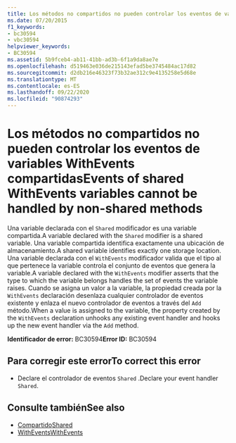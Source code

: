 ```yaml
---
title: Los métodos no compartidos no pueden controlar los eventos de variables WithEvents compartidas
ms.date: 07/20/2015
f1_keywords:
- bc30594
- vbc30594
helpviewer_keywords:
- BC30594
ms.assetid: 5b9fceb4-ab11-41bb-ad3b-6f1a9da8ae7e
ms.openlocfilehash: d519463e036de215143efad5be3745484ac17d82
ms.sourcegitcommit: d2db216e46323f73b32ae312c9e4135258e5d68e
ms.translationtype: MT
ms.contentlocale: es-ES
ms.lasthandoff: 09/22/2020
ms.locfileid: "90874293"
---
```

# <a name="events-of-shared-withevents-variables-cannot-be-handled-by-non-shared-methods"></a><span data-ttu-id="d8825-102">Los métodos no compartidos no pueden controlar los eventos de variables WithEvents compartidas</span><span class="sxs-lookup"><span data-stu-id="d8825-102">Events of shared WithEvents variables cannot be handled by non-shared methods</span></span>

<span data-ttu-id="d8825-103">Una variable declarada con el `Shared` modificador es una variable compartida.</span><span class="sxs-lookup"><span data-stu-id="d8825-103">A variable declared with the `Shared` modifier is a shared variable.</span></span> <span data-ttu-id="d8825-104">Una variable compartida identifica exactamente una ubicación de almacenamiento.</span><span class="sxs-lookup"><span data-stu-id="d8825-104">A shared variable identifies exactly one storage location.</span></span> <span data-ttu-id="d8825-105">Una variable declarada con el `WithEvents` modificador valida que el tipo al que pertenece la variable controla el conjunto de eventos que genera la variable.</span><span class="sxs-lookup"><span data-stu-id="d8825-105">A variable declared with the `WithEvents` modifier asserts that the type to which the variable belongs handles the set of events the variable raises.</span></span> <span data-ttu-id="d8825-106">Cuando se asigna un valor a la variable, la propiedad creada por la `WithEvents` declaración desenlaza cualquier controlador de eventos existente y enlaza el nuevo controlador de eventos a través del `Add` método.</span><span class="sxs-lookup"><span data-stu-id="d8825-106">When a value is assigned to the variable, the property created by the `WithEvents` declaration unhooks any existing event handler and hooks up the new event handler via the `Add` method.</span></span>  
  
 <span data-ttu-id="d8825-107">**Identificador de error:** BC30594</span><span class="sxs-lookup"><span data-stu-id="d8825-107">**Error ID:** BC30594</span></span>  
  
## <a name="to-correct-this-error"></a><span data-ttu-id="d8825-108">Para corregir este error</span><span class="sxs-lookup"><span data-stu-id="d8825-108">To correct this error</span></span>  
  
- <span data-ttu-id="d8825-109">Declare el controlador de eventos `Shared` .</span><span class="sxs-lookup"><span data-stu-id="d8825-109">Declare your event handler `Shared`.</span></span>  
  
## <a name="see-also"></a><span data-ttu-id="d8825-110">Consulte también</span><span class="sxs-lookup"><span data-stu-id="d8825-110">See also</span></span>

- [<span data-ttu-id="d8825-111">Compartido</span><span class="sxs-lookup"><span data-stu-id="d8825-111">Shared</span></span>](../modifiers/shared.md)
- [<span data-ttu-id="d8825-112">WithEvents</span><span class="sxs-lookup"><span data-stu-id="d8825-112">WithEvents</span></span>](../modifiers/withevents.md)
